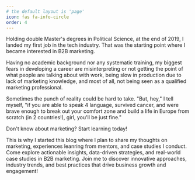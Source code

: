 ```yaml
---
# the default layout is 'page'
icon: fas fa-info-circle
order: 4
---
```



Holding double Master's degrees in Political Science, at the end of 2019, I landed my first job in the tech industry. That was the starting point where I became interested in B2B marketing.

Having no academic background nor any systematic training, my biggest fears in developing a career are misinterpreting or not getting the point of what people are talking about with work, being slow in production due to lack of marketing knowledge, and most of all, not being seen as a qualified marketing professional.

Sometimes the punch of reality could be hard to take. "But, hey," I tell myself, "if you are able to speak 4 language, survived cancer, and were brave enough to break out your comfort zone and build a life in Europe from scratch (in 2 countries!), girl, you'll be just fine."

Don't know about marketing? Start learning today!

This is why I started this blog where I plan to share my thoughts on marketing, experiences leanring from mentors, and case studies I conduct. Come explore actionable insights, data-driven strategies, and real-world case studies in B2B marketing. Join me to discover innovative approaches, industry trends, and best practices that drive business growth and engagement!
